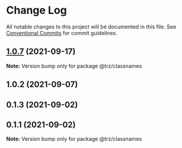 # Change Log

All notable changes to this project will be documented in this file.
See [Conventional Commits](https://conventionalcommits.org) for commit guidelines.

## [1.0.7](https://github.com/chenzhenyuan/trz/compare/@trz/classnames@1.0.2...@trz/classnames@1.0.7) (2021-09-17)

**Note:** Version bump only for package @trz/classnames





## 1.0.2 (2021-09-07)



## 0.1.3 (2021-09-02)



## 0.1.1 (2021-09-02)

**Note:** Version bump only for package @trz/classnames
